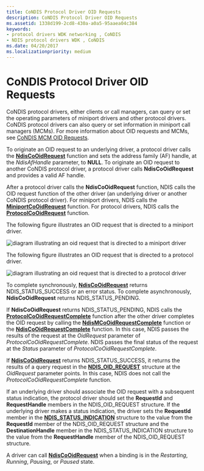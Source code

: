 ```yaml
---
title: CoNDIS Protocol Driver OID Requests
description: CoNDIS Protocol Driver OID Requests
ms.assetid: 1338d199-2cd8-430a-a0a5-95aaea04c384
keywords:
- protocol drivers WDK networking , CoNDIS
- NDIS protocol drivers WDK , CoNDIS
ms.date: 04/20/2017
ms.localizationpriority: medium
---
```


# CoNDIS Protocol Driver OID Requests





CoNDIS protocol drivers, either clients or call managers, can query or set the operating parameters of miniport drivers and other protocol drivers. CoNDIS protocol drivers can also query or set information in miniport call managers (MCMs). For more information about OID requests and MCMs, see [CoNDIS MCM OID Requests](condis-mcm-oid-requests.md).

To originate an OID request to an underlying driver, a protocol driver calls the [**NdisCoOidRequest**](https://docs.microsoft.com/windows-hardware/drivers/ddi/content/ndis/nf-ndis-ndiscooidrequest) function and sets the address family (AF) handle, at the *NdisAfHandle* parameter, to **NULL**. To originate an OID request to another CoNDIS protocol driver, a protocol driver calls **NdisCoOidRequest** and provides a valid AF handle.

After a protocol driver calls the **NdisCoOidRequest** function, NDIS calls the OID request function of the other driver (an underlying driver or another CoNDIS protocol driver). For miniport drivers, NDIS calls the [**MiniportCoOidRequest**](https://docs.microsoft.com/windows-hardware/drivers/ddi/content/ndis/nc-ndis-miniport_co_oid_request) function. For protocol drivers, NDIS calls the [**ProtocolCoOidRequest**](https://docs.microsoft.com/windows-hardware/drivers/ddi/content/ndis/nc-ndis-protocol_co_oid_request) function.

The following figure illustrates an OID request that is directed to a miniport driver.

![diagram illustrating an oid request that is directed to a miniport driver](images/protocolcorequest.png)

The following figure illustrates an OID request that is directed to a protocol driver.

![diagram illustrating an oid request that is directed to a protocol driver](images/clientcorequest.png)

To complete synchronously, [**NdisCoOidRequest**](https://docs.microsoft.com/windows-hardware/drivers/ddi/content/ndis/nf-ndis-ndiscooidrequest) returns NDIS\_STATUS\_SUCCESS or an error status. To complete asynchronously, **NdisCoOidRequest** returns NDIS\_STATUS\_PENDING.

If **NdisCoOidRequest** returns NDIS\_STATUS\_PENDING, NDIS calls the [**ProtocolCoOidRequestComplete**](https://docs.microsoft.com/windows-hardware/drivers/ddi/content/ndis/nc-ndis-protocol_co_oid_request_complete) function after the other driver completes the OID request by calling the [**NdisMCoOidRequestComplete**](https://docs.microsoft.com/windows-hardware/drivers/ddi/content/ndis/nf-ndis-ndismcooidrequestcomplete) function or the [**NdisCoOidRequestComplete**](https://docs.microsoft.com/windows-hardware/drivers/ddi/content/ndis/nf-ndis-ndiscooidrequestcomplete) function. In this case, NDIS passes the results of the request at the *OidRequest* parameter of *ProtocolCoOidRequestComplete*. NDIS passes the final status of the request at the *Status* parameter of *ProtocolCoOidRequestComplete*.

If [**NdisCoOidRequest**](https://docs.microsoft.com/windows-hardware/drivers/ddi/content/ndis/nf-ndis-ndiscooidrequest) returns NDIS\_STATUS\_SUCCESS, it returns the results of a query request in the [**NDIS\_OID\_REQUEST**](https://docs.microsoft.com/windows-hardware/drivers/ddi/content/ndis/ns-ndis-_ndis_oid_request) structure at the *OidRequest* parameter points. In this case, NDIS does not call the *ProtocolCoOidRequestComplete* function.

If an underlying driver should associate the OID request with a subsequent status indication, the protocol driver should set the **RequestId** and **RequestHandle** members in the NDIS\_OID\_REQUEST structure. If the underlying driver makes a status indication, the driver sets the **RequestId** member in the [**NDIS\_STATUS\_INDICATION**](https://docs.microsoft.com/windows-hardware/drivers/ddi/content/ndis/ns-ndis-_ndis_status_indication) structure to the value from the **RequestId** member of the NDIS\_OID\_REQUEST structure and the **DestinationHandle** member in the NDIS\_STATUS\_INDICATION structure to the value from the **RequestHandle** member of the NDIS\_OID\_REQUEST structure.

A driver can call [**NdisCoOidRequest**](https://docs.microsoft.com/windows-hardware/drivers/ddi/content/ndis/nf-ndis-ndiscooidrequest) when a binding is in the *Restarting*, *Running*, *Pausing*, or *Paused* state.

 

 





